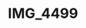 ---
pid: '174'
layout: bg-photos
title: IMG_4499
filename: IMG_4540.jpg
caption: 
previous_pid: '173'
next_pid: '175'
permalink: "/photos/174.html"
---